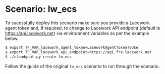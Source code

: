 # Scenario: lw_ecs

To sucessfully deploy this scenario make sure you provide a Lacework agent token and, if required, to change to Lacework API endpoint (default is https://api.lacework.net) via environment variables as per the example below.

```bash
$ export TF_VAR_lacework_agent_token=LaceworkAgentTokenToUse
$ export TF_VAR_lacework_api_endpoint=https://api.fra.lacework.net
$ ./cloudgoat.py create lw_ecs
```

Follow the guide of the original `lw_ecs` scenario to run through the scenario.
